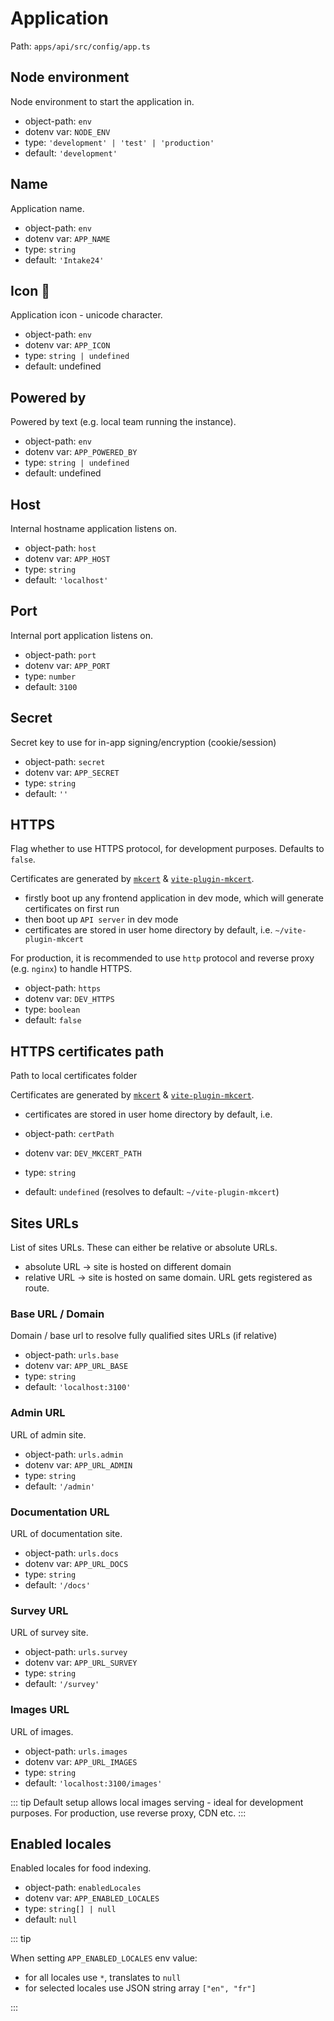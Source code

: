 # Application

Path: `apps/api/src/config/app.ts`

## Node environment

Node environment to start the application in.

- object-path: `env`
- dotenv var: `NODE_ENV`
- type: `'development' | 'test' | 'production'`
- default: `'development'`

## Name

Application name.

- object-path: `env`
- dotenv var: `APP_NAME`
- type: `string`
- default: `'Intake24'`

## Icon 🍴

Application icon - unicode character.

- object-path: `env`
- dotenv var: `APP_ICON`
- type: `string | undefined`
- default: undefined

## Powered by

Powered by text (e.g. local team running the instance).

- object-path: `env`
- dotenv var: `APP_POWERED_BY`
- type: `string | undefined`
- default: undefined

## Host

Internal hostname application listens on.

- object-path: `host`
- dotenv var: `APP_HOST`
- type: `string`
- default: `'localhost'`

## Port

Internal port application listens on.

- object-path: `port`
- dotenv var: `APP_PORT`
- type: `number`
- default: `3100`

## Secret

Secret key to use for in-app signing/encryption (cookie/session)

- object-path: `secret`
- dotenv var: `APP_SECRET`
- type: `string`
- default: `''`

## HTTPS

Flag whether to use HTTPS protocol, for development purposes. Defaults to `false`.

Certificates are generated by [`mkcert`](https://github.com/FiloSottile/mkcert) & [`vite-plugin-mkcert`](https://github.com/liuweiGL/vite-plugin-mkcert).

- firstly boot up any frontend application in dev mode, which will generate certificates on first run
- then boot up `API server` in dev mode
- certificates are stored in user home directory by default, i.e. `~/vite-plugin-mkcert`

For production, it is recommended to use `http` protocol and reverse proxy (e.g. `nginx`) to handle HTTPS.

- object-path: `https`
- dotenv var: `DEV_HTTPS`
- type: `boolean`
- default: `false`

## HTTPS certificates path

Path to local certificates folder

Certificates are generated by [`mkcert`](https://github.com/FiloSottile/mkcert) & [`vite-plugin-mkcert`](https://github.com/liuweiGL/vite-plugin-mkcert).

- certificates are stored in user home directory by default, i.e.

- object-path: `certPath`
- dotenv var: `DEV_MKCERT_PATH`
- type: `string`
- default: `undefined` (resolves to default: `~/vite-plugin-mkcert`)

## Sites URLs

List of sites URLs. These can either be relative or absolute URLs.

- absolute URL -> site is hosted on different domain
- relative URL -> site is hosted on same domain. URL gets registered as route.

### Base URL / Domain

Domain / base url to resolve fully qualified sites URLs (if relative)

- object-path: `urls.base`
- dotenv var: `APP_URL_BASE`
- type: `string`
- default: `'localhost:3100'`

### Admin URL

URL of admin site.

- object-path: `urls.admin`
- dotenv var: `APP_URL_ADMIN`
- type: `string`
- default: `'/admin'`

### Documentation URL

URL of documentation site.

- object-path: `urls.docs`
- dotenv var: `APP_URL_DOCS`
- type: `string`
- default: `'/docs'`

### Survey URL

URL of survey site.

- object-path: `urls.survey`
- dotenv var: `APP_URL_SURVEY`
- type: `string`
- default: `'/survey'`

### Images URL

URL of images.

- object-path: `urls.images`
- dotenv var: `APP_URL_IMAGES`
- type: `string`
- default: `'localhost:3100/images'`

::: tip
Default setup allows local images serving - ideal for development purposes. For production, use reverse proxy, CDN etc.
:::

## Enabled locales

Enabled locales for food indexing.

- object-path: `enabledLocales`
- dotenv var: `APP_ENABLED_LOCALES`
- type: `string[] | null`
- default: `null`

::: tip

When setting `APP_ENABLED_LOCALES` env value:

- for all locales use `*`, translates to `null`
- for selected locales use JSON string array `["en", "fr"]`

:::
